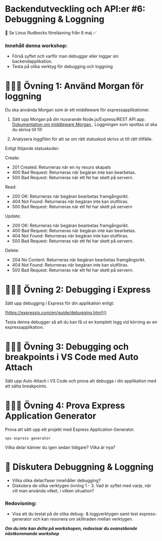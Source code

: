
# Backendutveckling och API:er #6: Debuggning & Loggning

👋 Se Linus Rudbecks föreläsning från 8 maj ✅ 


### Innehåll denna workshop:

* Förså syftet och varför man debuggar eller loggar sin backendapplikation. 
* Testa på olika verktyg för debugging och loggning 


# 👩🏽‍💻 Övning 1: Använd Morgan för loggning

Du ska använda Morgan som är ett middleware för expressapplikationer. 

1. Sätt upp Morgan på din nuvarande Node.js/Express/REST API app. [Dokumentation om middleware Morgan
](https://expressjs.com/en/resources/middleware/morgan.html). Loggningen som spottas ut ska du skriva till fil! 

2. Analysera loggfilen för att se om rätt statuskod skrivs ut till rätt tillfälle.

Enligt följande statuskoder: 

Create:

* 201 Created: Returneras när en ny resurs skapats
* 400 Bad Request: Returneras när begäran inte kan bearbetas.
* 500 Bad Request: Returneras när ett fel har skett på servern.

Read:

* 200 OK: Returneras när begäran bearbetas framgångsrikt.
* 404 Not Found: Returneras när begäran inte kan slutföras.
* 500 Bad Request: Returneras när ett fel har skett på servern

Update:

* 200 OK: Returneras när begäran bearbetas framgångsrikt.
* 400 Bad Request: Returneras när begäran inte kan bearbetas.
* 404 Not Found: Returneras när begäran inte kan slutföras.
* 500 Bad Request: Returneras när ett fel har skett på servern.

Delete:

*  204 No Content: Returneras när begäran bearbetas framgångsrikt.
* 404 Not Found: Returneras när begäran inte kan slutföras.
* 500 Bad Request: Returneras när ett fel har skett på servern.

# 👩🏽‍💻 Övning 2: Debugging i Express

Sätt upp debugging i Express för din applikation enligt:

[https://expressjs.com/en/guide/debugging.html]()

Testa denna debugger så att du kan få ut en komplett logg vid körning av en expressapplikation.


# 👩🏽‍💻 Övning 3: Debugging och breakpoints i VS Code med Auto Attach

Sätt upp Auto Attach i VS Code och prova att debugga i din applikation med att sätta breakpoints.

# 👩🏽‍💻 Övning 4: Prova Express Application Generator

Prova att sätt upp ett projekt med Express Application Generator. 

```npx express generator```

Vilka delar känner du igen sedan tidigare? Vilka är nya?


# 💬 Diskutera Debuggning & Loggning	

* Vilka olika delar/faser innehåller debugging?
* Diskutera de olika verktygen övning 1 - 3. Vad är syftet med varje, när vill man använda vilket, i vilken situation?


### Redovisning:
* Visa att du testat på de olika debug- & loggverktygen samt test express-generator och kan resonera om skillnaden mellan verktygen.

***Om du inte kan delta på workshopen, redovisar du ovanstående nästkommande workshop***


